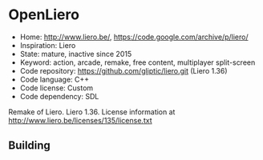 # OpenLiero

- Home: http://www.liero.be/, https://code.google.com/archive/p/liero/
- Inspiration: Liero
- State: mature, inactive since 2015
- Keyword: action, arcade, remake, free content, multiplayer split-screen
- Code repository: https://github.com/gliptic/liero.git (Liero 1.36)
- Code language: C++
- Code license: Custom
- Code dependency: SDL

Remake of Liero.
Liero 1.36. License information at http://www.liero.be/licenses/135/license.txt

## Building
